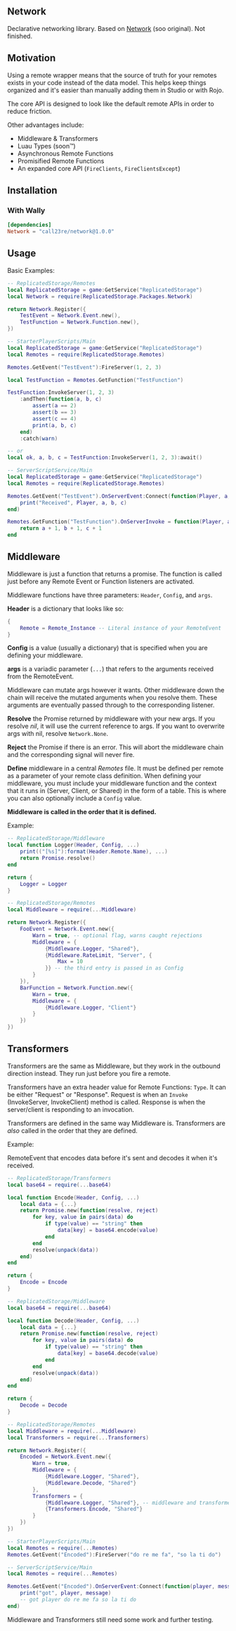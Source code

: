## Network
Declarative networking library. Based on [Network](https://github.com/sircfenner/network) (soo original). Not finished.

## Motivation
Using a remote wrapper means that the source of truth for your remotes exists in your code instead of the data model. This helps keep things organized and it's easier than manually adding them in Studio or with Rojo.

The core API is designed to look like the default remote APIs in order to reduce friction.

Other advantages include:
- Middleware & Transformers
- Luau Types (soon™)
- Asynchronous Remote Functions
- Promisified Remote Functions
- An expanded core API (`FireClients`, `FireClientsExcept`)

## Installation

### With Wally
```toml
[dependencies]
Network = "call23re/network@1.0.0"
```

## Usage

Basic Examples:
```lua
-- ReplicatedStorage/Remotes
local ReplicatedStorage = game:GetService("ReplicatedStorage")
local Network = require(ReplicatedStorage.Packages.Network)

return Network.Register({
	TestEvent = Network.Event.new(),
	TestFunction = Network.Function.new(),
})
```

```lua
-- StarterPlayerScripts/Main
local ReplicatedStorage = game:GetService("ReplicatedStorage")
local Remotes = require(ReplicatedStorage.Remotes)

Remotes.GetEvent("TestEvent"):FireServer(1, 2, 3)

local TestFunction = Remotes.GetFunction("TestFunction")

TestFunction:InvokeServer(1, 2, 3)
	:andThen(function(a, b, c)
		assert(a == 2)
		assert(b == 3)
		assert(c == 4)
		print(a, b, c)
	end)
	:catch(warn)

-- or
local ok, a, b, c = TestFunction:InvokeServer(1, 2, 3):await()
```

```lua
-- ServerScriptService/Main
local ReplicatedStorage = game:GetService("ReplicatedStorage")
local Remotes = require(ReplicatedStorage.Remotes)

Remotes.GetEvent("TestEvent").OnServerEvent:Connect(function(Player, a, b, c)
	print("Received", Player, a, b, c)
end)

Remotes.GetFunction("TestFunction").OnServerInvoke = function(Player, a, b, c)
	return a + 1, b + 1, c + 1
end
```

## Middleware
Middleware is just a function that returns a promise. The function is called just before any Remote Event or Function listeners are activated. 

Middleware functions have three parameters: `Header`, `Config`, and `args`.

**Header** is a dictionary that looks like so:
```lua
{
	Remote = Remote_Instance -- Literal instance of your RemoteEvent
}
```
**Config** is a value (usually a dictionary) that is specified when you are defining your middleware.

**args** is a variadic parameter (`...`) that refers to the arguments received from the RemoteEvent.

Middleware can mutate args however it wants. Other middleware down the chain will receive the mutated arguments when you resolve them. These arguments are eventually passed through to the corresponding listener.

**Resolve** the Promise returned by middleware with your new args. If you resolve _nil_, it will use the current reference to args. If you want to overwrite args with nil, resolve `Network.None`.

**Reject** the Promise if there is an error. This will abort the middleware chain and the corresponding signal will never fire.

**Define** middleware in a central _Remotes_ file. It must be defined per remote as a parameter of your remote class definition. When defining your middleware, you must include your middleware function and the context that it runs in (Server, Client, or Shared) in the form of a table. This is where you can also optionally include a `Config` value.

**Middleware is called in the order that it is defined.**

Example:
```lua
-- ReplicatedStorage/Middleware
local function Logger(Header, Config, ...)
	print(("[%s]"):format(Header.Remote.Name), ...)
	return Promise.resolve()
end

return {
	Logger = Logger
}
```
```lua
-- ReplicatedStorage/Remotes
local Middleware = require(...Middleware)

return Network.Register({
	FooEvent = Network.Event.new({
		Warn = true, -- optional flag, warns caught rejections
		Middleware = {
			{Middleware.Logger, "Shared"},
			{Middleware.RateLimit, "Server", {
				Max = 10
			}} -- the third entry is passed in as Config
		}
	}),
	BarFunction = Network.Function.new({
		Warn = true,
		Middleware = {
			{Middleware.Logger, "Client"}
		}
	})
})
```

## Transformers
Transformers are the same as Middleware, but they work in the outbound direction instead. They run just before you fire a remote.

Transformers have an extra header value for Remote Functions: `Type`. It can be either "Request" or "Response". Request is when an `Invoke` (InvokeServer, InvokeClient) method is called. Response is when the server/client is responding to an invocation.

Transformers are defined in the same way Middleware is. Transformers are _also_ called in the order that they are defined.

Example:

RemoteEvent that encodes data before it's sent and decodes it when it's received.
```lua
-- ReplicatedStorage/Transformers
local base64 = require(...base64)

local function Encode(Header, Config, ...)
	local data = {...}
	return Promise.new(function(resolve, reject)
		for key, value in pairs(data) do
			if type(value) == "string" then
				data[key] = base64.encode(value)
			end
		end
		resolve(unpack(data))
	end)
end

return {
	Encode = Encode
}

-- ReplicatedStorage/Middleware
local base64 = require(...base64)

local function Decode(Header, Config, ...)
	local data = {...}
	return Promise.new(function(resolve, reject)
		for key, value in pairs(data) do
			if type(value) == "string" then
				data[key] = base64.decode(value)
			end
		end
		resolve(unpack(data))
	end)
end

return {
	Decode = Decode
}
```
```lua
-- ReplicatedStorage/Remotes
local Middleware = require(...Middleware)
local Transformers = require(...Transformers)

return Network.Register({
	Encoded = Network.Event.new({
		Warn = true,
		Middleware = {
			{Middleware.Logger, "Shared"},
			{Middleware.Decode, "Shared"}
		},
		Transformers = {
			{Middleware.Logger, "Shared"}, -- middleware and transformers that don't care about Type are interchangable
			{Transformers.Encode, "Shared"}
		}
	})
})
```
```lua
-- StarterPlayerScripts/Main
local Remotes = require(...Remotes)
Remotes.GetEvent("Encoded"):FireServer("do re me fa", "so la ti do")
```
```lua
-- ServerScriptService/Main
local Remotes = require(...Remotes)

Remotes.GetEvent("Encoded").OnServerEvent:Connect(function(player, message)
	print("got", player, message)
	-- got player do re me fa so la ti do
end)
```

Middleware and Transformers still need some work and further testing.